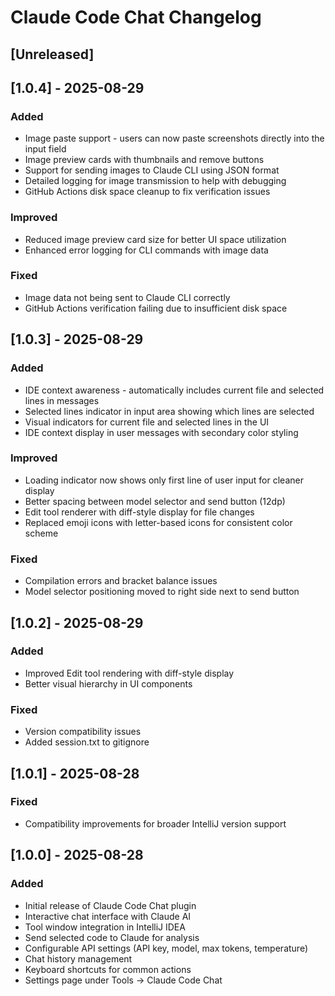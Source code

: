 # Claude Code Chat Changelog

## [Unreleased]

## [1.0.4] - 2025-08-29
### Added
- Image paste support - users can now paste screenshots directly into the input field
- Image preview cards with thumbnails and remove buttons
- Support for sending images to Claude CLI using JSON format
- Detailed logging for image transmission to help with debugging
- GitHub Actions disk space cleanup to fix verification issues

### Improved
- Reduced image preview card size for better UI space utilization
- Enhanced error logging for CLI commands with image data

### Fixed
- Image data not being sent to Claude CLI correctly
- GitHub Actions verification failing due to insufficient disk space

## [1.0.3] - 2025-08-29
### Added
- IDE context awareness - automatically includes current file and selected lines in messages
- Selected lines indicator in input area showing which lines are selected
- Visual indicators for current file and selected lines in the UI
- IDE context display in user messages with secondary color styling

### Improved
- Loading indicator now shows only first line of user input for cleaner display
- Better spacing between model selector and send button (12dp)
- Edit tool renderer with diff-style display for file changes
- Replaced emoji icons with letter-based icons for consistent color scheme

### Fixed
- Compilation errors and bracket balance issues
- Model selector positioning moved to right side next to send button

## [1.0.2] - 2025-08-29
### Added
- Improved Edit tool rendering with diff-style display
- Better visual hierarchy in UI components

### Fixed
- Version compatibility issues
- Added session.txt to gitignore

## [1.0.1] - 2025-08-28
### Fixed
- Compatibility improvements for broader IntelliJ version support

## [1.0.0] - 2025-08-28
### Added
- Initial release of Claude Code Chat plugin
- Interactive chat interface with Claude AI
- Tool window integration in IntelliJ IDEA
- Send selected code to Claude for analysis
- Configurable API settings (API key, model, max tokens, temperature)
- Chat history management
- Keyboard shortcuts for common actions
- Settings page under Tools → Claude Code Chat